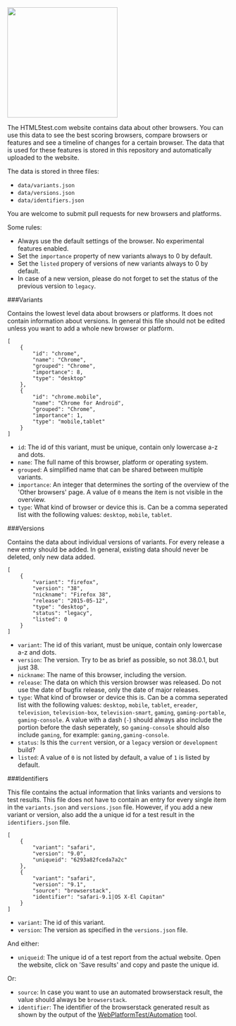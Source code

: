 <img src="https://html5te.st/assets/html5test.svg" width="250">

The HTML5test.com website contains data about other browsers. You can use this data to see the best scoring browsers, 
compare browsers or features and see a timeline of changes for a certain browser. The data that is used for these 
features is stored in this repository and automatically uploaded to the website.

The data is stored in three files:

- `data/variants.json`
- `data/versions.json`
- `data/identifiers.json`

You are welcome to submit pull requests for new browsers and platforms.

Some rules:
- Always use the default settings of the browser. No experimental features enabled.
- Set the `importance` property of new variants always to 0 by default.
- Set the `listed` propery of versions of new variants always to 0 by default.
- In case of a new version, please do not forget to set the status of the previous version to `legacy`.


###Variants

Contains the lowest level data about browsers or platforms. It does not contain information about versions. 
In general this file should not be edited unless you want to add a whole new browser or platform.

````
[
    {
        "id": "chrome",
        "name": "Chrome",
        "grouped": "Chrome",
        "importance": 8,
        "type": "desktop"
    },
    {
        "id": "chrome.mobile",
        "name": "Chrome for Android",
        "grouped": "Chrome",
        "importance": 1,
        "type": "mobile,tablet"
    }
]
````

- `id`: The id of this variant, must be unique, contain only lowercase a-z and dots.
- `name`: The full name of this browser, platform or operating system.
- `grouped`: A simplified name that can be shared between multiple variants.
- `importance`: An integer that determines the sorting of the overview of the 'Other browsers' page. A value of `0` means the item is not visible in the overview.
- `type`: What kind of browser or device this is. Can be a comma seperated list with the following values: `desktop`, `mobile`, `tablet`.


###Versions

Contains the data about individual versions of variants. For every release a new entry should be added. In general, 
existing data should never be deleted, only new data added.


````
[
    {
        "variant": "firefox",
        "version": "38",
        "nickname": "Firefox 38",
        "release": "2015-05-12",
        "type": "desktop",
        "status": "legacy",
        "listed": 0
    }
]
````

- `variant`: The id of this variant, must be unique, contain only lowercase a-z and dots.
- `version`: The version. Try to be as brief as possible, so not 38.0.1, but just 38.
- `nickname`: The name of this browser, including the version.
- `release`: The data on which this version browser was released. Do not use the date of bugfix release, only the date of major releases.
- `type`: What kind of browser or device this is. Can be a comma seperated list with the following values: `desktop`, `mobile`, `tablet`, `ereader`, `television`, `television-box`, `television-smart`, `gaming`, `gaming-portable`, `gaming-console`. A value with a dash (`-`) should always also include the portion before the dash seperately, so `gaming-console` should also include `gaming`, for example: `gaming,gaming-console`.
- `status`: Is this the `current` version, or a `legacy` version or `development` build?
- `listed`: A value of `0` is not listed by default, a value of `1` is listed by default.


###Identifiers

This file contains the actual information that links variants and versions to test results. This file does not have to contain an 
entry for every single item in the `variants.json` and `versions.json` file. However, if you add a new variant or version, also add the 
a unique id for a test result in the `identifiers.json` file.

````
[
    {
        "variant": "safari",
        "version": "9.0",
        "uniqueid": "6293a82fceda7a2c"
    },
    {
        "variant": "safari",
        "version": "9.1",
        "source": "browserstack",
        "identifier": "safari-9.1|OS X-El Capitan"
    }
]
````

- `variant`: The id of this variant.
- `version`: The version as specified in the `versions.json` file.

And either:
- `uniqueid`: The unique id of a test report from the actual website. Open the website, click on 'Save results' and copy and paste the unique id.

Or:
- `source`: In case you want to use an automated browserstack result, the value should always be `browserstack`.
- `identifier`: The identifier of the browserstack generated result as shown by the output of the [WebPlatformTest/Automation](https://github.com/WebPlatformTest/Automation) tool.





